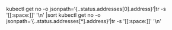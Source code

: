 

kubectl get no -o jsonpath=‘{..status.addresses[0].address}‘|tr -s '[[:space:]]' '\n' |sort
kubectl get no -o jsonpath=‘{..status.addresses[*].address}‘|tr -s '[[:space:]]' '\n'
